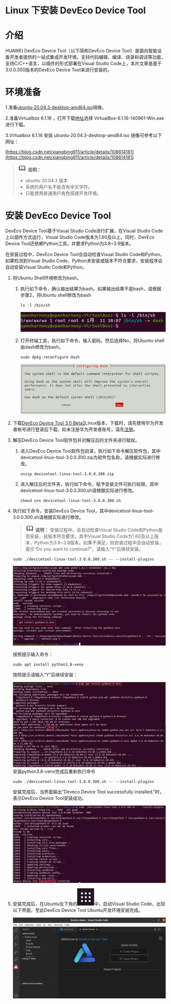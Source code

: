 # Linux 下安装 DevEco Device Tool



# 介绍<a name="ZH-CN_TOPIC_0000001248988041"></a>

HUAWEI DevEco Device Tool（以下简称DevEco Device Tool）是面向智能设备开发者提供的一站式集成开发环境，支持代码编辑、编译、烧录和调试等功能，支持C/C++语言，以插件的形式部署在Visual Studio Code上，本片文章是基于3.0.0.300版本的DevEco Device Tool来进行安装的。

# 环境准备<a name="ZH-CN_TOPIC_0000001204428052"></a>

1.准备[ubuntu-20.04.3-desktop-amd64.iso](https://ubuntu.com/download/desktop)镜像。

2.准备Virtualbox 6.1.16 ，打开下载[地址](https://download.virtualbox.org/virtualbox/6.1.16/)选择  VirtualBox-6.1.16-140961-Win.exe进行下载。

3.Virtualbox 6.1.16 安装 ubuntu-20.04.3-desktop-amd64.iso 镜像可参考以下网址：

[https://blog.csdn.net/xiangbing911/article/details/108614181](https://blog.csdn.net/xiangbing911/article/details/108614181)

>![](public_sys-resources/icon-note.gif) **说明：** 
>-   ubuntu 20.04.3 版本
>-   系统的用户名不能含有中文字符。
>-   只能使用普通用户角色搭建开发环境。

# 安装 DevEco Device Tool<a name="ZH-CN_TOPIC_0000001204108090"></a>

DevEco Device Tool基于Visual Studio Code进行扩展，在Visual Studio Code上以插件方式运行，Visual Studio Code版本为1.60及以上。同时，DevEco Device Tool还依赖Python工具，并要求Python为3.8\~3.9版本。

在安装过程中，DevEco Device Tool会自动检查Visual Studio Code和Python，如果检测到Visual Studio Code、Python未安装或版本不符合要求，安装程序会自动安装Visual Studio Code和Python。

1.  将Ubuntu Shell环境修改为bash。
    1.  执行如下命令，确认输出结果为bash。如果输出结果不是bash，请根据步骤2，将Ubuntu shell修改为bash

        ```
        ls -l /bin/sh
        ```

        ![](figures/zh-cn_image_0000001204589378.png)

    2.  打开终端工具，执行如下命令，输入密码，然后选择No，将Ubuntu shell由dash修改为bash。

        ```
        sudo dpkg-reconfigure dash
        ```

        ![](figures/zh-cn_image_0000001248709583.png)

2.  下载[DevEco Device Tool 3.0 Beta2](https://device.harmonyos.com/cn/ide#download_beta)Linux版本，下载时，请先使用华为开发者帐号进行登录后下载。如未注册华为开发者账号，请先[注册](https://developer.huawei.com/consumer/cn/doc/start/registration-and-verification-0000001053628148)。
3.  解压DevEco Device Tool软件包并对解压后的文件夹进行赋权。
    1.  进入DevEco Device Tool软件包目录，执行如下命令解压软件包，其中devicetool-linux-tool-3.0.0.300.zip为软件包名称，请根据实际进行修改。

        ```
        unzip devicetool-linux-tool-3.0.0.300.zip
        ```

    2.  进入解压后的文件夹，执行如下命令，赋予安装文件可执行权限，其中devicetool-linux-tool-3.0.0.300.sh请根据实际进行修改。

        ```
        chmod u+x devicetool-linux-tool-3.0.0.300.sh
        ```

4.  执行如下命令，安装DevEco Device Tool，其中devicetool-linux-tool-3.0.0.300.sh请根据实际进行修改。

    >![](public_sys-resources/icon-note.gif) **说明：** 
    >安装过程中，会自动检查Visual Studio Code和Python是否安装，且版本符合要求，其中Visual Studio Code为1.60及以上版本，Python为3.8\~3.9版本。如果不满足，则安装过程中会自动安装，提示“Do you want to continue?”，请输入“Y”后继续安装。

    ```
    sudo ./devicetool-linux-tool-3.0.0.300.sh -- --install-plugins
    ```

    ![](figures/zh-cn_image_0000001204591872.png)

    按照提示输入命令：

    ```
    sudo apt install python3.8-venv
    ```

    按照提示请输入“Y”后继续安装：

    ![](figures/zh-cn_image_0000001248832623.png)安装python3.8-venv完成后重新执行命令

    ```
    sudo ./devicetool-linux-tool-3.0.0.300.sh -- --install-plugins
    ```

    安装完成后，当界面输出“Deveco Device Tool successfully installed.”时，表示DevEco Device Tool安装成功。

    ![](figures/zh-cn_image_0000001249113173.png)

5.  安装完成后，在Ubuntu左下角的![](figures/zh-cn_image_0000001248714253.png)中，启动Visual Studio Code，出现以下界面，至此DevEco Device Tool Ubuntu开发环境安装完成。

    ![](figures/zh-cn_image_0000001204114680.png)


